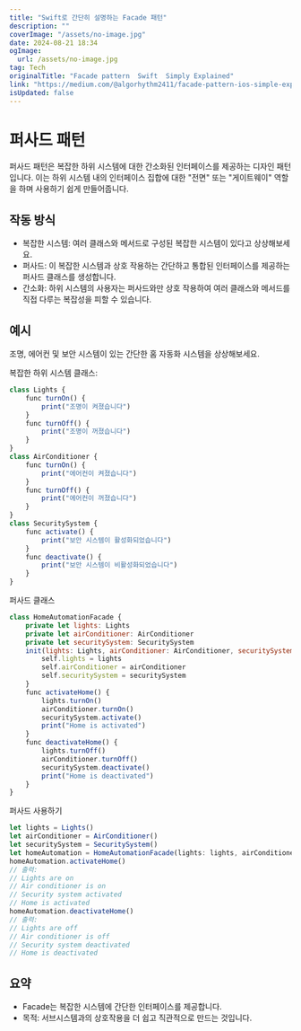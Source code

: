 ```yaml
---
title: "Swift로 간단히 설명하는 Facade 패턴"
description: ""
coverImage: "/assets/no-image.jpg"
date: 2024-08-21 18:34
ogImage: 
  url: /assets/no-image.jpg
tag: Tech
originalTitle: "Facade pattern  Swift  Simply Explained"
link: "https://medium.com/@algorhythm2411/facade-pattern-ios-simple-expl-9ea3b854104e"
isUpdated: false
---
```



# 퍼사드 패턴

퍼사드 패턴은 복잡한 하위 시스템에 대한 간소화된 인터페이스를 제공하는 디자인 패턴입니다. 이는 하위 시스템 내의 인터페이스 집합에 대한 "전면" 또는 "게이트웨이" 역할을 하며 사용하기 쉽게 만들어줍니다.

## 작동 방식

- 복잡한 시스템: 여러 클래스와 메서드로 구성된 복잡한 시스템이 있다고 상상해보세요.
- 퍼사드: 이 복잡한 시스템과 상호 작용하는 간단하고 통합된 인터페이스를 제공하는 퍼사드 클래스를 생성합니다.
- 간소화: 하위 시스템의 사용자는 퍼사드와만 상호 작용하여 여러 클래스와 메서드를 직접 다루는 복잡성을 피할 수 있습니다.

<div class="content-ad"></div>

## 예시

조명, 에어컨 및 보안 시스템이 있는 간단한 홈 자동화 시스템을 상상해보세요.

복잡한 하위 시스템 클래스:

```js
class Lights {
    func turnOn() {
        print("조명이 켜졌습니다")
    }
    func turnOff() {
        print("조명이 꺼졌습니다")
    }
}
class AirConditioner {
    func turnOn() {
        print("에어컨이 켜졌습니다")
    }
    func turnOff() {
        print("에어컨이 꺼졌습니다")
    }
}
class SecuritySystem {
    func activate() {
        print("보안 시스템이 활성화되었습니다")
    }
    func deactivate() {
        print("보안 시스템이 비활성화되었습니다")
    }
}
```

<div class="content-ad"></div>

퍼사드 클래스

```js
class HomeAutomationFacade {
    private let lights: Lights
    private let airConditioner: AirConditioner
    private let securitySystem: SecuritySystem
    init(lights: Lights, airConditioner: AirConditioner, securitySystem: SecuritySystem) {
        self.lights = lights
        self.airConditioner = airConditioner
        self.securitySystem = securitySystem
    }
    func activateHome() {
        lights.turnOn()
        airConditioner.turnOn()
        securitySystem.activate()
        print("Home is activated")
    }
    func deactivateHome() {
        lights.turnOff()
        airConditioner.turnOff()
        securitySystem.deactivate()
        print("Home is deactivated")
    }
}
```

퍼사드 사용하기

```js
let lights = Lights()
let airConditioner = AirConditioner()
let securitySystem = SecuritySystem()
let homeAutomation = HomeAutomationFacade(lights: lights, airConditioner: airConditioner, securitySystem: securitySystem)
homeAutomation.activateHome()
// 출력:
// Lights are on
// Air conditioner is on
// Security system activated
// Home is activated
homeAutomation.deactivateHome()
// 출력:
// Lights are off
// Air conditioner is off
// Security system deactivated
// Home is deactivated
```

<div class="content-ad"></div>

## 요약

- Facade는 복잡한 시스템에 간단한 인터페이스를 제공합니다.
- 목적: 서브시스템과의 상호작용을 더 쉽고 직관적으로 만드는 것입니다.